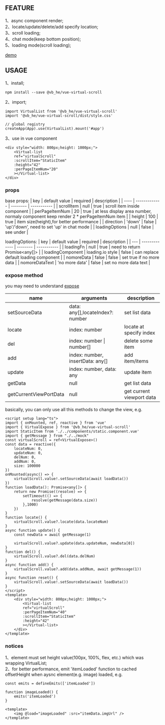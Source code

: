 ## FEATURE

1、async component render;  
2、locate/update/delete/add specify location;  
3、scroll loading;  
4、chat mode(keep bottom position);  
5、loading mode(scroll loading);

[demo](https://binvb.github.io/vb.github.io/#/normal)

## USAGE

1、install;

```
npm install --save @vb_he/vue-virtual-scroll
```

2、import;

```
import VirtualList from '@vb_he/vue-virtual-scroll'
import '@vb_he/vue-virtual-scroll/dist/style.css'

// global registry
createApp(App).use(VirtualList).mount('#app')
```

3、use in vue component

```
<div style="width: 800px;height: 1000px;">
    <Virtual-list
    ref="virtualScroll"
    :scrollItem="StaticItem"
    :height="42"
    :perPageItemNum="20"
    ></Virtual-list>
</div>
```

### props

base props:
| key | default value | required | description |
| ---- | ------------- | -------- | ----------- |
| scrollItem | null | true | scroll item inside component |
| perPageItemNum | 20 | true | at less display area number, normaly component keep render 2 \* perPageItemNum item |
| height | 100 | true | item size(height),for better performance |
| direction | 'down' | false | 'up'/'down', need to set 'up' in chat mode |
| loadingOptions | null | false | see under |

loadingOptions:
| key | default value | required | description |
| --- | ------------- | -------- | ----------- |
| loadingFn | null | true | need to return Promise<any[]> |
| loadingComponent | loading.io style | false | can replace default loading component |
| nomoreData | false | false | set true if no more data |
| nomoreDataText | 'no more data' | false | set no more data text |

### expose method

you may need to understand [expose](https://vuejs.org/api/options-state.html#expose)

| name                   | arguments                        | description               |
| ---------------------- | -------------------------------- | ------------------------- |
| setSourceData          | data: any[],locateIndex?: number | set list data             |
| locate                 | index: number                    | locate at specify index   |
| del                    | index: number \| number[]        | delete some item          |
| add                    | index: number, insertData: any[] | add item/items            |
| update                 | index: number, data: any         | update item               |
| getData                | null                             | get list data             |
| getCurrentViewPortData | null                             | get current viewport data |

basically, you can only use all this methods to change the view, e.g.

```
<script setup lang="ts">
import { onMounted, ref, reactive } from 'vue'
import { VirtualExpose } from '@vb_he/vue-virtual-scroll'
import StaticItem from './../components/static.component.vue'
import { getMessage } from "./../mock"
const virtualScroll = ref<VirtualExpose>()
const data = reactive({
    locateNum: 0,
    updateNum: 0,
    delNum: 0,
    addNum: 0,
    size: 100000
})
onMounted(async() => {
    virtualScroll.value!.setSourceData(await loadData())
})
function loadData(): Promise<any[]> {
    return new Promise((resolve) => {
        setTimeout(() => {
            resolve(getMessage(data.size))
        },1000)
    })
}
function locate() {
    virtualScroll.value?.locate(data.locateNum)
}
async function update() {
    const newData = await getMessage(1)

    virtualScroll.value?.update(data.updateNum, newData[0])
}
function del() {
    virtualScroll.value?.del(data.delNum)
}
async function add() {
    virtualScroll.value?.add(data.addNum, await getMessage(1))
}
async function reset() {
    virtualScroll.value!.setSourceData(await loadData())
}
</script>
<template>
    <div style="width: 800px;height: 1000px;">
        <Virtual-list
        ref="virtualScroll"
        :perPageItemNum="40"
        :scrollItem="StaticItem"
        :height="42"
        ></Virtual-list>
    </div>
</template>
```

### notices

1、element must set height value(100px, 100%, flex, etc.) which was wrapping VirtualList;  
2、for better performance, emit 'itemLoaded' function to cached offsetHeight when aysnc element(e.g. image) loaded, e.g.

```
const emits = defineEmits(['itemLoaded'])

function imageLoaded() {
    emits('itemLoaded')
}

<template>
    <img @load="imageLoaded" :src="itemData.imgUrl" />
</template>
```
